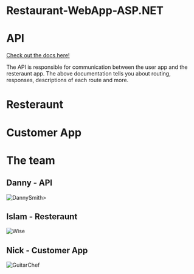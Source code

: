 # Restaurant-WebApp-ASP.NET

<h1>API</h1>
<a href="https://docs.google.com/document/d/1F2FCLbqmf58D7YKwI8trnyJ3MCfIgTsQLORFSEfr6QE/edit?usp=sharing">Check out the docs here! </a>
<br>
<p>The API is responsible for communication between the user app and the resteraunt app. The above documentation tells you about routing, responses, descriptions of each route and more. </p>

<h1> Resteraunt </h1>

<h1> Customer App </h1>

<h1> The team </h1>

<h2> Danny - API</h2>

![DannySmith](https://user-images.githubusercontent.com/78614204/229369870-c42508fa-1cb1-45eb-9512-d61cd64e1f59.jpg)>

<h2> Islam - Resteraunt</h2>

![Wise](https://user-images.githubusercontent.com/78614204/229369873-0cc22212-87a7-4c7a-95ca-2d90d5d9b41e.png)

<h2> Nick - Customer App</h2>

![GuitarChef](https://user-images.githubusercontent.com/78614204/229369874-64ac6c47-9015-45ec-94f7-ab29814ef190.png)

